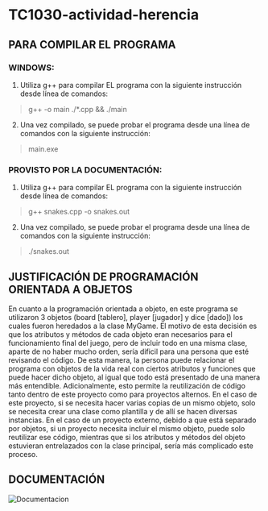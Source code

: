# TC1030-actividad-herencia

## PARA COMPILAR EL PROGRAMA
### WINDOWS:
1) Utiliza g++ para compilar EL programa con la siguiente instrucción desde línea de comandos:  
> g++ -o main ./*.cpp && ./main
2) Una vez compilado, se puede probar el programa desde una línea de comandos con la siguiente instrucción: 
> main.exe

### PROVISTO POR LA DOCUMENTACIÓN:
1) Utiliza g++ para compilar EL programa con la siguiente instrucción desde línea de comandos:  
> g++ snakes.cpp -o snakes.out
2) Una vez compilado, se puede probar el programa desde una línea de comandos con la siguiente instrucción: 
> ./snakes.out


## JUSTIFICACIÓN DE PROGRAMACIÓN ORIENTADA A OBJETOS
En cuanto a la programación orientada a objeto, en este programa se utilizaron 3 objetos (board [tablero], player [jugador] y dice [dado]) los cuales fueron heredados a la clase MyGame. El motivo de esta decisión es que los atributos y métodos de cada objeto eran necesarios para el funcionamiento final del juego, pero de incluir todo en una misma clase, aparte de no haber mucho orden, sería dificil para una persona que esté revisando el código. De esta manera, la persona puede relacionar el programa con objetos de la vida real con ciertos atributos y funciones que puede hacer dicho objeto, al igual que todo está presentado de una manera más entendible. Adicionalmente, esto permite la reutilización de código tanto dentro de este proyecto como para proyectos alternos. En el caso de este proyecto, si se necesita hacer varias copias de un mismo objeto, solo se necesita crear una clase como plantilla y de allí se hacen diversas instancias. En el caso de un proyecto externo, debido a que está separado por objetos, si un proyecto necesita incluir el mismo objeto, puede solo reutilizar ese código, mientras que si los atributos y métodos del objeto estuvieran entrelazados con la clase principal, sería más complicado este proceso.


## DOCUMENTACIÓN
![Documentacion](https://user-images.githubusercontent.com/62347713/170847243-cf610a76-561b-4e62-9913-64501cc6e75a.png)
